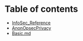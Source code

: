 # Table of contents

* [InfoSec\_Reference](README.md)
* [AnonOpsecPrivacy](anonopsecprivacy.md)
* [Basic.md](untitled.md)

